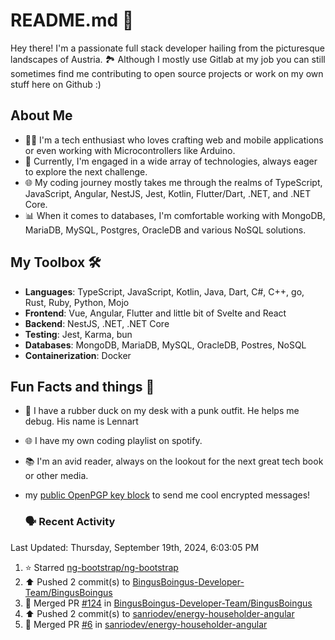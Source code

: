 # README.md 🚀

Hey there! I'm a passionate full stack developer hailing from the picturesque landscapes of Austria. 🏞️
Although I mostly use Gitlab at my job you can still sometimes find me contributing to open source projects or work on my own stuff here on Github :)

## About Me

- 🧑‍💻 I'm a tech enthusiast who loves crafting web and mobile applications or even working with Microcontrollers like Arduino.
- 💼 Currently, I'm engaged in a wide array of technologies, always eager to explore the next challenge.
- 🌐 My coding journey mostly takes me through the realms of TypeScript, JavaScript, Angular, NestJS, Jest, Kotlin, Flutter/Dart, .NET, and .NET Core.
- 📊 When it comes to databases, I'm comfortable working with MongoDB, MariaDB, MySQL, Postgres, OracleDB and various NoSQL solutions.

## My Toolbox 🛠️

- **Languages**: TypeScript, JavaScript, Kotlin, Java, Dart, C#, C++, go, Rust, Ruby, Python, Mojo
- **Frontend**: Vue, Angular, Flutter and little bit of Svelte and React
- **Backend**: NestJS, .NET, .NET Core
- **Testing**: Jest, Karma, bun
- **Databases**: MongoDB, MariaDB, MySQL, OracleDB, Postres, NoSQL
- **Containerization**: Docker

## Fun Facts and things 🌟
- 🦆 I have a rubber duck on my desk with a punk outfit. He helps me debug. His name is Lennart
- 🌐 I have my own coding playlist on spotify.
- 📚 I'm an avid reader, always on the lookout for the next great tech book or other media.
- my <a href="https://raw.githubusercontent.com/sanriodev/sanriodev/main/key.gpg" target="_blank">public OpenPGP key block</a> to send me cool encrypted messages!

  ### 🗣 Recent Activity

<!--RECENT_ACTIVITY:last_update-->
Last Updated: Thursday, September 19th, 2024, 6:03:05 PM
<!--RECENT_ACTIVITY:last_update_end-->
<!--RECENT_ACTIVITY:start-->
1. ⭐ Starred [ng-bootstrap/ng-bootstrap](https://github.com/ng-bootstrap/ng-bootstrap)<br>
2. ⬆️ Pushed 2 commit(s) to [BingusBoingus-Developer-Team/BingusBoingus](https://github.com/BingusBoingus-Developer-Team/BingusBoingus)<br>
3. 🎉 Merged PR [#124](https://github.com/BingusBoingus-Developer-Team/BingusBoingus/pull/124) in [BingusBoingus-Developer-Team/BingusBoingus](https://github.com/BingusBoingus-Developer-Team/BingusBoingus)<br>
4. ⬆️ Pushed 2 commit(s) to [sanriodev/energy-householder-angular](https://github.com/sanriodev/energy-householder-angular)<br>
5. 🎉 Merged PR [#6](https://github.com/sanriodev/energy-householder-angular/pull/6) in [sanriodev/energy-householder-angular](https://github.com/sanriodev/energy-householder-angular)<br>
<!--RECENT_ACTIVITY:end-->
